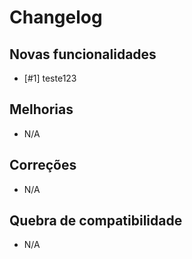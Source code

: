 # Changelog

## Novas funcionalidades

 - [#1] teste123

## Melhorias

 - N/A

## Correções

 - N/A

## Quebra de compatibilidade

 - N/A
